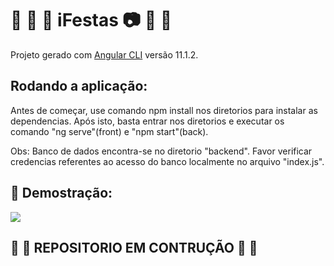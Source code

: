 # :balloon: :birthday: :beers: iFestas :camera: :tropical_drink: :cake:
 
Projeto gerado com [Angular CLI](https://github.com/angular/angular-cli) versão 11.1.2.

## Rodando a aplicação:

Antes de começar, use comando npm install nos diretorios para instalar as dependencias.
Após isto, basta entrar nos diretorios e executar os comando "ng serve"(front) e "npm start"(back).

Obs: Banco de dados encontra-se no diretorio "backend". Favor verificar credencias referentes ao acesso do banco localmente no arquivo "index.js".

## :eyes: Demostração: 

![](iFestasDemo.gif)

## :construction_worker: :construction: REPOSITORIO EM CONTRUÇÃO :construction: :construction_worker:

